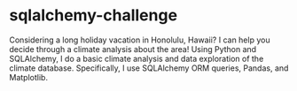 # sqlalchemy-challenge
Considering a long holiday vacation in Honolulu, Hawaii? I can help you decide through a climate analysis about the area! Using Python and SQLAlchemy, I do a basic climate analysis and data exploration of the climate database. Specifically, I use SQLAlchemy ORM queries, Pandas, and Matplotlib.
